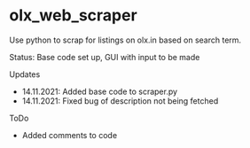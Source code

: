 # olx_web_scraper
Use python to scrap for listings on olx.in based on search term.

Status: Base code set up, GUI with input to be made

Updates
 - 14.11.2021: Added base code to scraper.py
 - 14.11.2021: Fixed bug of description not being fetched

ToDo
- Added comments to code

